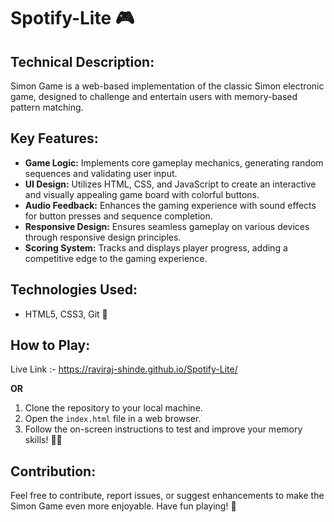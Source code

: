 # Spotify-Lite 🎮

## Technical Description:

Simon Game is a web-based implementation of the classic Simon electronic game, designed to challenge and entertain users with memory-based pattern matching.

## Key Features:

- **Game Logic:** Implements core gameplay mechanics, generating random sequences and validating user input.
- **UI Design:** Utilizes HTML, CSS, and JavaScript to create an interactive and visually appealing game board with colorful buttons.
- **Audio Feedback:** Enhances the gaming experience with sound effects for button presses and sequence completion.
- **Responsive Design:** Ensures seamless gameplay on various devices through responsive design principles.
- **Scoring System:** Tracks and displays player progress, adding a competitive edge to the gaming experience.

## Technologies Used:

- HTML5, CSS3, Git 🚀

## How to Play:

Live Link :- https://raviraj-shinde.github.io/Spotify-Lite/

**OR**
1. Clone the repository to your local machine.
2. Open the `index.html` file in a web browser.
3. Follow the on-screen instructions to test and improve your memory skills! 🧠💡

## Contribution:
Feel free to contribute, report issues, or suggest enhancements to make the Simon Game even more enjoyable. Have fun playing! 🎉
